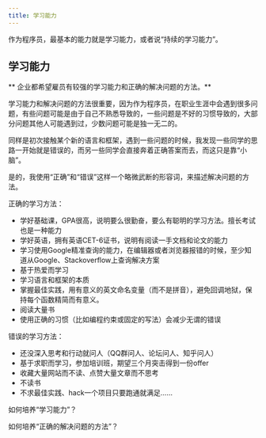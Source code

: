 ```yaml
---
title: 学习能力
---
```


作为程序员，最基本的能力就是学习能力，或者说“持续的学习能力”。

## 学习能力

** 企业都希望雇员有较强的学习能力和正确的解决问题的方法。**

学习能力和解决问题的方法很重要，因为作为程序员，在职业生涯中会遇到很多问题，有些问题可能是由于自己不熟悉导致的，一些问题是不好的习惯导致的，大部分问题其他人可能遇到过，少数问题可能是独一无二的。

同样是初次接触某个新的语言和框架，遇到一些问题的时候，我发现一些同学的思路一开始就是错误的，而另一些同学会直接奔着正确答案而去，而这只是靠“小脑”。

是的，我使用“正确”和“错误”这样一个略微武断的形容词，来描述解决问题的方法。

正确的学习方法：

- 学好基础课，GPA很高，说明要么很勤奋，要么有聪明的学习方法。擅长考试也是一种能力
- 学好英语，拥有英语CET-6证书，说明有阅读一手文档和论文的能力
- 学习使用Google精准查询的能力，在编辑器或者浏览器报错的时候，至少知道从Google、Stackoverflow上查询解决方案
- 基于热爱而学习
- 学习语言和框架的本质
- 掌握最佳实践，用有意义的英文命名变量（而不是拼音），避免回调地狱，保持每个函数精简而有意义。
- 阅读大量书
- 使用正确的习惯（比如编程约束或固定的写法）会减少无谓的错误

错误的学习方法：

- 还没深入思考和行动就问人（QQ群问人、论坛问人、知乎问人）
- 基于求职而学习，参加培训班，期望三个月突击得到一份offer
- 收藏大量网站而不读、点赞大量文章而不思考
- 不读书
- 不求最佳实践、hack一个项目只要跑通就满足……

如何培养“学习能力”？

如何培养“正确的解决问题的方法”？

